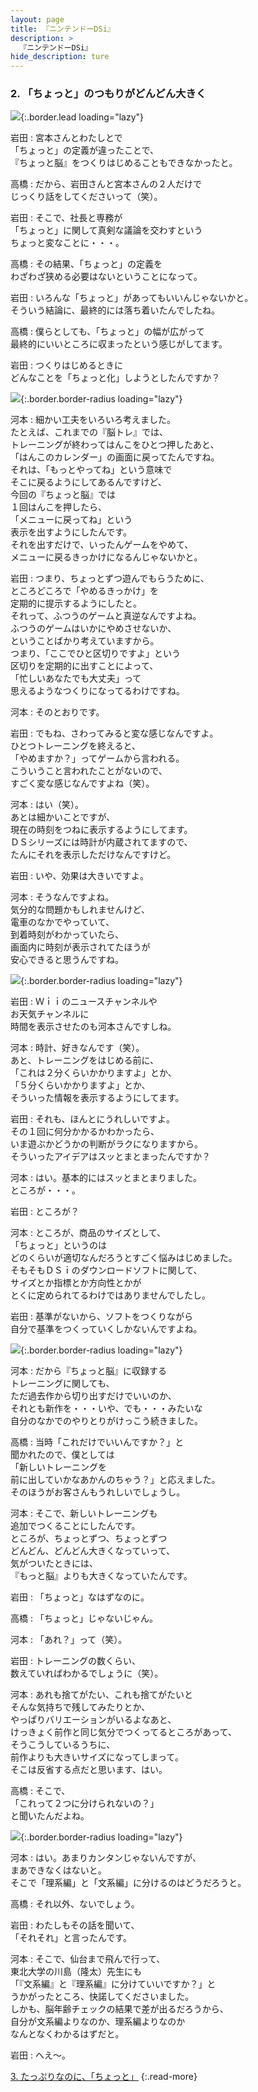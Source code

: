 ```yaml
---
layout: page
title: 『ニンテンドーDSi』
description: >
  『ニンテンドーDSi』
hide_description: ture
---
```


### 2. 「ちょっと」のつもりがどんどん大きく

![](/interviews/jp/nds/dsi/vol7/img/mainvisual2.jpg){:.border.lead loading="lazy"}

岩田
: 宮本さんとわたしとで<br>「ちょっと」の定義が違ったことで、<br>『ちょっと脳』をつくりはじめることもできなかったと。

高橋
: だから、岩田さんと宮本さんの２人だけで<br>じっくり話をしてくださいって（笑）。

岩田
: そこで、社長と専務が<br>「ちょっと」に関して真剣な議論を交わすという<br>ちょっと変なことに・・・。

高橋
: その結果、「ちょっと」の定義を<br>わざわざ狭める必要はないということになって。

岩田
: いろんな「ちょっと」があってもいいんじゃないかと。<br>そういう結論に、最終的には落ち着いたんでしたね。

高橋
: 僕らとしても、「ちょっと」の幅が広がって<br>最終的にいいところに収まったという感じがしてます。

岩田
: つくりはじめるときに<br>どんなことを「ちょっと化」しようとしたんですか？

![](/interviews/jp/nds/dsi/vol7/img/image06.jpg){:.border.border-radius loading="lazy"}

河本
: 細かい工夫をいろいろ考えました。<br>たとえば、これまでの『脳トレ』では、<br>トレーニングが終わってはんこをひとつ押したあと、<br>「はんこのカレンダー」の画面に戻ってたんですね。<br>それは、「もっとやってね」という意味で<br>そこに戻るようにしてあるんですけど、<br>今回の『ちょっと脳』では<br>１回はんこを押したら、<br>「メニューに戻ってね」という<br>表示を出すようにしたんです。<br>それを出すだけで、いったんゲームをやめて、<br>メニューに戻るきっかけになるんじゃないかと。

岩田
: つまり、ちょっとずつ遊んでもらうために、<br>ところどころで「やめるきっかけ」を<br>定期的に提示するようにしたと。<br>それって、ふつうのゲームと真逆なんですよね。<br>ふつうのゲームはいかにやめさせないか、<br>ということばかり考えていますから。<br>つまり、「ここでひと区切りですよ」という<br>区切りを定期的に出すことによって、<br>「忙しいあなたでも大丈夫」って<br>思えるようなつくりになってるわけですね。

河本
: そのとおりです。

岩田
: でもね、さわってみると変な感じなんですよ。<br>ひとつトレーニングを終えると、<br>「やめますか？」ってゲームから言われる。<br>こういうこと言われたことがないので、<br>すごく変な感じなんですよね（笑）。

河本
: はい（笑）。<br>あとは細かいことですが、<br>現在の時刻をつねに表示するようにしてます。<br>ＤＳシリーズには時計が内蔵されてますので、<br>たんにそれを表示しただけなんですけど。

岩田
: いや、効果は大きいですよ。

河本
: そうなんですよね。<br>気分的な問題かもしれませんけど、<br>電車のなかでやっていて、<br>到着時刻がわかっていたら、<br>画面内に時刻が表示されてたほうが<br>安心できると思うんですね。

![](/interviews/jp/nds/dsi/vol7/img/image07.jpg){:.border.border-radius loading="lazy"}

岩田
: Ｗｉｉのニュースチャンネルや<br>お天気チャンネルに<br>時間を表示させたのも河本さんですしね。

河本
: 時計、好きなんです（笑）。<br>あと、トレーニングをはじめる前に、<br>「これは２分くらいかかりますよ」とか、<br>「５分くらいかかりますよ」とか、<br>そういった情報を表示するようにしてます。

岩田
: それも、ほんとにうれしいですよ。<br>その１回に何分かかるかわかったら、<br>いま遊ぶかどうかの判断がラクになりますから。<br>そういったアイデアはスッとまとまったんですか？

河本
: はい。基本的にはスッとまとまりました。<br>ところが・・・。

岩田
: ところが？

河本
: ところが、商品のサイズとして、<br>「ちょっと」というのは<br>どのくらいが適切なんだろうとすごく悩みはじめました。<br>そもそもＤＳｉのダウンロードソフトに関して、<br>サイズとか指標とか方向性とかが<br>とくに定められてるわけではありませんでしたし。

岩田
: 基準がないから、ソフトをつくりながら<br>自分で基準をつくっていくしかないんですよね。

![](/interviews/jp/nds/dsi/vol7/img/image08.jpg){:.border.border-radius loading="lazy"}

河本
: だから『ちょっと脳』に収録する<br>トレーニングに関しても、<br>ただ過去作から切り出すだけでいいのか、<br>それとも新作を・・・いや、でも・・・みたいな<br>自分のなかでのやりとりがけっこう続きました。

高橋
: 当時「これだけでいいんですか？」と<br>聞かれたので、僕としては<br>「新しいトレーニングを<br>前に出していかなあかんのちゃう？」と応えました。<br>そのほうがお客さんもうれしいでしょうし。

河本
: そこで、新しいトレーニングも<br>追加でつくることにしたんです。<br>ところが、ちょっとずつ、ちょっとずつ<br>どんどん、どんどん大きくなっていって、<br>気がついたときには、<br>『もっと脳』よりも大きくなっていたんです。

岩田
: 「ちょっと」なはずなのに。

高橋
: 「ちょっと」じゃないじゃん。

河本
: 「あれ？」って（笑）。

岩田
: トレーニングの数くらい、<br>数えていればわかるでしょうに（笑）。

河本
: あれも捨てがたい、これも捨てがたいと<br>そんな気持ちで残してみたりとか、<br>やっぱりバリエーションがいるよなあと、<br>けっきょく前作と同じ気分でつくってるところがあって、<br>そうこうしているうちに、<br>前作よりも大きいサイズになってしまって。<br>そこは反省する点だと思います、はい。

高橋
: そこで、<br>「これって２つに分けられないの？」<br>と聞いたんだよね。

![](/interviews/jp/nds/dsi/vol7/img/image09.jpg){:.border.border-radius loading="lazy"}

河本
: はい。あまりカンタンじゃないんですが、<br>まあできなくはないと。<br>そこで「理系編」と「文系編」に分けるのはどうだろうと。 

高橋
: それ以外、ないでしょう。

岩田
: わたしもその話を聞いて、<br>「それそれ」と言ったんです。

河本
: そこで、仙台まで飛んで行って、<br>東北大学の川島（隆太）先生にも<br>「『文系編』と『理系編』に分けていいですか？」と<br>うかがったところ、快諾してくださいました。<br>しかも、脳年齢チェックの結果で差が出るだろうから、<br>自分が文系編よりなのか、理系編よりなのか<br>なんとなくわかるはずだと。

岩田
: へえ〜。


[3. たっぷりなのに、「ちょっと」](3.md)
{:.read-more}

